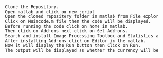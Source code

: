 <pre>
Clone the Repository.
Open matlab and click on new script
Open the cloned repository folder in matlab from File explorer.
Click on Maincode.m file then the code will be displayed.
Before running the code click on home in matlab.
Then click on Add-ons next click on Get Add-ons.
Search and install Image Processing Toolbox and Statistics and Machine Learning Toolbox.
After installing Add-ons click on Editor in the matlab.
Now it will display the Run button then Click on Run.
The output will be displayed as whether the currency will be REAL or FAKE.
</pre>
